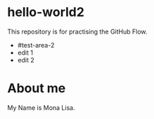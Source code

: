 # hello-world2
This repository is for practising the GitHub Flow.
- #test-area-2
- edit 1
- edit 2
# About me

My Name is Mona Lisa.
